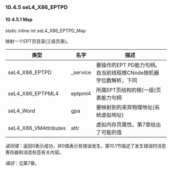 ### 10.4.5  seL4_X86_EPTPD

#### 10.4.5.1  Map

static inline int seL4_X86_EPTPD_Map

映射一个EPT页目录(三级页表)。

类型 | 名字 | 描述
--- | --- | ---
seL4_X86_EPTPD | _service | 要操作的EPT PD能力句柄。自当前线程根CNode按机器字位数解析，下同
seL4_X86_EPTPML4 | eptpml4 | 所属EPT页结构的根(一级)页表能力句柄
seL4_Word | gpa | 要映射到的来宾物理地址(系统虚拟地址)
seL4_X86_VMAttributes | attr | 虚拟内存页属性。第7章给出了可能的值

*返回值*：返回0表示成功，非0值表示有错误发生。第10.1节描述了发生错误时消息寄存器和消息标签有关内容。

*描述*：见第7章。
